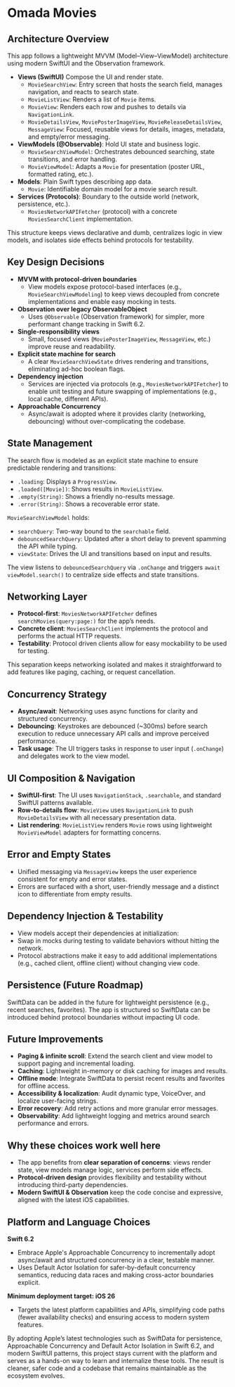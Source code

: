 # Omada Movies

## Architecture Overview

This app follows a lightweight MVVM (Model–View–ViewModel) architecture using modern SwiftUI and the Observation framework.

- **Views (SwiftUI)** Compose the UI and render state.
  - `MovieSearchView`: Entry screen that hosts the search field, manages navigation, and reacts to search state.
  - `MovieListView`: Renders a list of `Movie` items.
  - `MovieView`: Renders each row and pushes to details via `NavigationLink`.
  - `MovieDetailsView`, `MoviePosterImageView`, `MovieReleaseDetailsView`, `MessageView`: Focused, reusable views for details, images, metadata, and empty/error messaging.
- **ViewModels (@Observable)**: Hold UI state and business logic.
  - `MovieSearchViewModel`: Orchestrates debounced searching, state transitions, and error handling.
  - `MovieViewModel`: Adapts a `Movie` for presentation (poster URL, formatted rating, etc.).
- **Models**: Plain Swift types describing app data.
  - `Movie`: Identifiable domain model for a movie search result.
- **Services (Protocols)**: Boundary to the outside world (network, persistence, etc.).
  - `MoviesNetworkAPIFetcher` (protocol) with a concrete `MoviesSearchClient` implementation.

This structure keeps views declarative and dumb, centralizes logic in view models, and isolates side effects behind protocols for testability.

## Key Design Decisions

- **MVVM with protocol-driven boundaries**
  - View models expose protocol-based interfaces (e.g., `MovieSearchViewModeling`) to keep views decoupled from concrete implementations and enable easy mocking in tests.
- **Observation over legacy ObservableObject**
  - Uses `@Observable` (Observation framework) for simpler, more performant change tracking in Swift 6.2.
- **Single-responsibility views**
  - Small, focused views (`MoviePosterImageView`, `MessageView`, etc.) improve reuse and readability.
- **Explicit state machine for search**
  - A clear `MovieSearchViewState` drives rendering and transitions, eliminating ad-hoc boolean flags.
- **Dependency injection**
  - Services are injected via protocols (e.g., `MoviesNetworkAPIFetcher`) to enable unit testing and future swapping of implementations (e.g., local cache, different APIs).
- **Approachable Concurrency**
  - Async/await is adopted where it provides clarity (networking, debouncing) without over-complicating the codebase.

## State Management

The search flow is modeled as an explicit state machine to ensure predictable rendering and transitions:

- `.loading`: Displays a `ProgressView`.
- `.loaded([Movie])`: Shows results in `MovieListView`.
- `.empty(String)`: Shows a friendly no-results message.
- `.error(String)`: Shows a recoverable error state.

`MovieSearchViewModel` holds:
- `searchQuery`: Two-way bound to the `searchable` field.
- `debouncedSearchQuery`: Updated after a short delay to prevent spamming the API while typing.
- `viewState`: Drives the UI and transitions based on input and results.

The view listens to `debouncedSearchQuery` via `.onChange` and triggers `await viewModel.search()` to centralize side effects and state transitions.

## Networking Layer

- **Protocol-first**: `MoviesNetworkAPIFetcher` defines `searchMovies(query:page:)` for the app’s needs.
- **Concrete client**: `MoviesSearchClient` implements the protocol and performs the actual HTTP requests.
- **Testability**: Protocol driven clients allow for easy mockability to be used for testing.

This separation keeps networking isolated and makes it straightforward to add features like paging, caching, or request cancellation.

## Concurrency Strategy

- **Async/await**: Networking uses async functions for clarity and structured concurrency.
- **Debouncing**: Keystrokes are debounced (~300ms) before search execution to reduce unnecessary API calls and improve perceived performance.
- **Task usage**: The UI triggers tasks in response to user input (`.onChange`) and delegates work to the view model.

## UI Composition & Navigation

- **SwiftUI-first**: The UI uses `NavigationStack`, `.searchable`, and standard SwiftUI patterns available.
- **Row-to-details flow**: `MovieView` uses `NavigationLink` to push `MovieDetailsView` with all necessary presentation data.
- **List rendering**: `MovieListView` renders `Movie` rows using lightweight `MovieViewModel` adapters for formatting concerns.

## Error and Empty States

- Unified messaging via `MessageView` keeps the user experience consistent for empty and error states.
- Errors are surfaced with a short, user-friendly message and a distinct icon to differentiate from empty results.

## Dependency Injection & Testability

- View models accept their dependencies at initialization:
- Swap in mocks during testing to validate behaviors without hitting the network.
- Protocol abstractions make it easy to add additional implementations (e.g., cached client, offline client) without changing view code.

## Persistence (Future Roadmap)

SwiftData can be added in the future for lightweight persistence (e.g., recent searches, favorites). The app is structured so SwiftData can be introduced behind protocol boundaries without impacting UI code.

## Future Improvements

- **Paging & infinite scroll**: Extend the search client and view model to support paging and incremental loading.
- **Caching**: Lightweight in-memory or disk caching for images and results.
- **Offline mode**: Integrate SwiftData to persist recent results and favorites for offline access.
- **Accessibility & localization**: Audit dynamic type, VoiceOver, and localize user-facing strings.
- **Error recovery**: Add retry actions and more granular error messages.
- **Observability**: Add lightweight logging and metrics around search performance and errors.

## Why these choices work well here

- The app benefits from **clear separation of concerns**: views render state, view models manage logic, services perform side effects.
- **Protocol-driven design** provides flexibility and testability without introducing third-party dependencies.
- **Modern SwiftUI & Observation** keep the code concise and expressive, aligned with the latest iOS capabilities.

## Platform and Language Choices

**Swift 6.2**
  - Embrace Apple's Approachable Concurrency to incrementally adopt async/await and structured concurrency in a clear, testable manner.
  - Uses Default Actor Isolation for safer-by-default concurrency semantics, reducing data races and making cross-actor boundaries explicit.

**Minimum deployment target: iOS 26**
  - Targets the latest platform capabilities and APIs, simplifying code paths (fewer availability checks) and ensuring access to modern system features.

By adopting Apple’s latest technologies such as SwiftData for persistence, Approachable Concurrency and Default Actor Isolation in Swift 6.2, and modern SwiftUI patterns, this project stays current with the platform and serves as a hands-on way to learn and internalize these tools. The result is cleaner, safer code and a codebase that remains maintainable as the ecosystem evolves.
